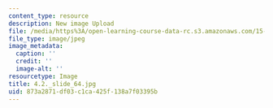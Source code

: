 ```yaml
---
content_type: resource
description: New image Upload
file: /media/https%3A/open-learning-course-data-rc.s3.amazonaws.com/15-s21-nuts-and-bolts-of-business-plans-january-iap-2014/873a2871df03c1ca425f138a7f03395b_4.2._slide_64.jpg
file_type: image/jpeg
image_metadata:
  caption: ''
  credit: ''
  image-alt: ''
resourcetype: Image
title: 4.2._slide_64.jpg
uid: 873a2871-df03-c1ca-425f-138a7f03395b
---
```

